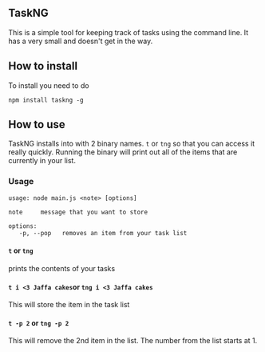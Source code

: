 ## TaskNG
This is a simple tool for keeping track of tasks using the command line. It has a very small and doesn't get in the way.

## How to install
To install you need to do

```
npm install taskng -g

```

## How to use
TaskNG installs into with 2 binary names. `t` or `tng` so that you can access it really quickly. Running the binary will
print out all of the items that are currently in your list.

### Usage

```
usage: node main.js <note> [options]

note     message that you want to store

options:
   -p, --pop   removes an item from your task list

```

#### `t` or `tng`
prints the contents of your tasks

#### `t i <3 Jaffa cakes`or `tng i <3 Jaffa cakes`
This will store the item in the task list

#### `t -p 2` or `tng -p 2`
This will remove the 2nd item in the list. The number from the list starts at 1.
